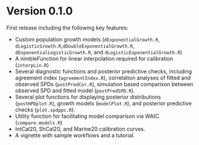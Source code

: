 # Version 0.1.0
First release including the following key features:
* Custom population growth models (`dExponentialGrowth.R`, `dLogisticGrowth.R`,`dDoubleExponentialGrowth.R`, `dExponentialLogisticGrowth.R`, and `dLogisticExponentialGrowth.R`)
* A nimbleFunction for linear interpolation required for calibration (`interpLin.R`)
* Several diagnostic functions and posterior predictive checks, including agreement index (`agreementIndex.R`), correlation analyses of fitted and observed SPDs (`postPredCor.R`), simulation based comparison between observed SPD and fitted model (`postPredSPD.R`).
* Several plot functions for displaying posterior distributions (`postHPDplot.R`), growth models (`modelPlot.R`), and posterior predictive checks (`plot.spdppc.R`).
* Utility function for facilitating model comparison via WAIC (`compare.models.R`)
* IntCal20, ShCal20, and Marine20 calibration curves. 
* A vignette with sample workflows and a tutorial.
